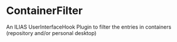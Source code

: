 ContainerFilter
=============

An ILIAS UserInterfaceHook Plugin to filter the entries in containers (repository and/or personal desktop)

